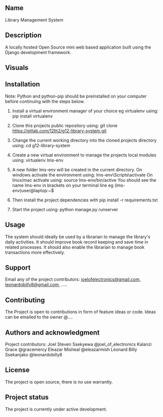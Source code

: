 ## Name
Library Management System

## Description
A locally hosted Open Source mini web based application built using the Django development framework.

## Visuals

## Installation

Note: Python and python-pip should be preinstalled on your computer before continuing with the steps below.

1. Install a virtual environment manager of your choice eg virtualenv using:
    pip install virtualenv

2. Clone this projects public repository using: 
    git clone https://gitlab.com/12th2/g12-library-system.git

3. Change the current working directory into the cloned projects directory using:
    cd g12-library-system

4. Create a new virtual environment to manage the projects local modules using:
    virtualenv lms-env

5. A new folder lms-env will be created in the current directory.
On windows activate the environment using: 
    lms-env\Scripts\activate
On linux/mac activate using:
    source lms-env/bin/active
You should see the name lms-env in brackets on your terminal line eg (lms-env)user@laptop:~$

6. Then install the project dependencies with
    pip install -r requirements.txt

7. Start the project using:
    python manage.py runserver

## Usage
The system should ideally be used by a librarian to manage the library's daily activities. It should improve book record keeping and save time in related processes. It should also enable the librarian to manage book transactions more effectively. 

## Support
Email any of the project contributors: 
joelofelectronics@gmail.com, leonardobilly8@gmail.com, ..... 

## Contributing
The Project is open to contributions in form of feature ideas or code.
Ideas can be emailed to the owner @....

## Authors and acknowledgment
Project contributors:
Joel Steven Ssekyewa @joel_of_electronics
Kalanzi Grace @gracemercy
Eleazar Misheal @eleazarmish
Leonard Billy Ssekanjako @leonardobilly8

## License
The project is open source, there is no use warrantly. 

## Project status
The project is currently under active development. 
